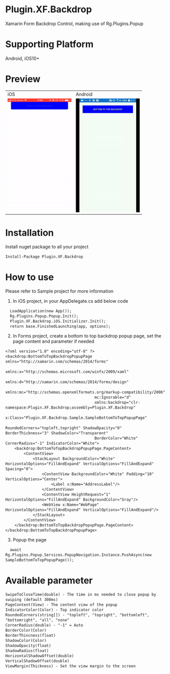 # Plugin.XF.Backdrop
Xamarin Form Backdrop Control, making use of Rg.Plugins.Popup

# Supporting Platform
Android, iOS10+

# Preview
<table>
  <tr>
    <td>iOS
    </td>
      <td>Android
        </td>
  </tr>
    <tr>
    <td><img src="https://github.com/JimmyPun610/Plugin.XF.Backdrop/blob/master/iOSPreview.gif" width="200">
    </td>
      <td><img src="https://github.com/JimmyPun610/Plugin.XF.Backdrop/blob/master/AndroidPreview.gif" width="200">
        </td>
  </tr>
  </table>
  

# Installation
Install nuget package to all your project
```
Install-Package Plugin.XF.Backdrop
```
# How to use
Please refer to Sample project for more information
1. In iOS project, in your AppDelegate.cs add below code
```
  LoadApplication(new App());
  Rg.Plugins.Popup.Popup.Init();
  Plugin.XF.Backdrop.iOS.Initializer.Init();
  return base.FinishedLaunching(app, options);
```

2. In Forms project, create a bottom to top backdrop popup page, set the page content and parameter if needed
```
<?xml version="1.0" encoding="utf-8" ?>
<backdrop:BottomToTopBackdropPopupPage xmlns="http://xamarin.com/schemas/2014/forms"
                                       xmlns:x="http://schemas.microsoft.com/winfx/2009/xaml"
                                       xmlns:d="http://xamarin.com/schemas/2014/forms/design"
                                       xmlns:mc="http://schemas.openxmlformats.org/markup-compatibility/2006"
                                       mc:Ignorable="d"
                                       xmlns:backdrop="clr-namespace:Plugin.XF.Backdrop;assembly=Plugin.XF.Backdrop"
                                       x:Class="Plugin.XF.Backdrop.Sample.SampleBottomToTopPopupPage"
                                       RoundedCorners="topleft,topright" ShadowOpacity="0" BorderThickness="3" ShadowColor="Transparent"
                                       BorderColor="White" CornerRadius="-1" IndicatorColor="White">
    <backdrop:BottomToTopBackdropPopupPage.PageContent>
        <ContentView>
            <StackLayout BackgroundColor="White" HorizontalOptions="FillAndExpand" VerticalOptions="FillAndExpand" Spacing="0">
                <ContentView BackgroundColor="White" Padding="10" VerticalOptions="Center">
                    <Label x:Name="AddressLabel"/>
                </ContentView>
                <ContentView HeightRequest="1" HorizontalOptions="FillAndExpand" BackgroundColor="Gray"/>
                <WebView x:Name="WebPage" HorizontalOptions="FillAndExpand" VerticalOptions="FillAndExpand"/>
            </StackLayout>
        </ContentView>
    </backdrop:BottomToTopBackdropPopupPage.PageContent>
</backdrop:BottomToTopBackdropPopupPage>
```
3. Popup the page
```
  await Rg.Plugins.Popup.Services.PopupNavigation.Instance.PushAsync(new SampleBottomToTopPopupPage());
```

# Available parameter
```
SwipeToCloseTime(double) - The time in ms needed to close popup by swiping (default 300ms)
PageContent(View) - The content view of the popup
IndicatorColor(Color) - Top indicator color
RoundedCorners(string[]) - "topleft", "topright", "bottomleft", "bottomright", "all", "none"
CornerRadius(double) - "-1" = Auto
BorderColor(Color)
BorderThincness(float)
ShadowColor(Color)
ShadowOpacity(float)
ShadowRadius(float)
HorizontalShadowOffset(double)
VerticalShadowOffset(double)
ViewMargin(Thickness) - Set the view margin to the screen
```
